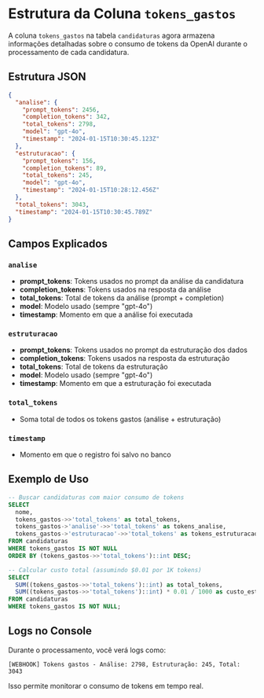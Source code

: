 # Estrutura da Coluna `tokens_gastos`

A coluna `tokens_gastos` na tabela `candidaturas` agora armazena informações detalhadas sobre o consumo de tokens da OpenAI durante o processamento de cada candidatura.

## Estrutura JSON

```json
{
  "analise": {
    "prompt_tokens": 2456,
    "completion_tokens": 342,
    "total_tokens": 2798,
    "model": "gpt-4o",
    "timestamp": "2024-01-15T10:30:45.123Z"
  },
  "estruturacao": {
    "prompt_tokens": 156,
    "completion_tokens": 89,
    "total_tokens": 245,
    "model": "gpt-4o",
    "timestamp": "2024-01-15T10:28:12.456Z"
  },
  "total_tokens": 3043,
  "timestamp": "2024-01-15T10:30:45.789Z"
}
```

## Campos Explicados

### `analise`
- **prompt_tokens**: Tokens usados no prompt da análise da candidatura
- **completion_tokens**: Tokens usados na resposta da análise
- **total_tokens**: Total de tokens da análise (prompt + completion)
- **model**: Modelo usado (sempre "gpt-4o")
- **timestamp**: Momento em que a análise foi executada

### `estruturacao`
- **prompt_tokens**: Tokens usados no prompt da estruturação dos dados
- **completion_tokens**: Tokens usados na resposta da estruturação
- **total_tokens**: Total de tokens da estruturação
- **model**: Modelo usado (sempre "gpt-4o")
- **timestamp**: Momento em que a estruturação foi executada

### `total_tokens`
- Soma total de todos os tokens gastos (análise + estruturação)

### `timestamp`
- Momento em que o registro foi salvo no banco

## Exemplo de Uso

```sql
-- Buscar candidaturas com maior consumo de tokens
SELECT 
  nome,
  tokens_gastos->>'total_tokens' as total_tokens,
  tokens_gastos->'analise'->>'total_tokens' as tokens_analise,
  tokens_gastos->'estruturacao'->>'total_tokens' as tokens_estruturacao
FROM candidaturas 
WHERE tokens_gastos IS NOT NULL
ORDER BY (tokens_gastos->>'total_tokens')::int DESC;

-- Calcular custo total (assumindo $0.01 por 1K tokens)
SELECT 
  SUM((tokens_gastos->>'total_tokens')::int) as total_tokens,
  SUM((tokens_gastos->>'total_tokens')::int) * 0.01 / 1000 as custo_estimado_usd
FROM candidaturas 
WHERE tokens_gastos IS NOT NULL;
```

## Logs no Console

Durante o processamento, você verá logs como:
```
[WEBHOOK] Tokens gastos - Análise: 2798, Estruturação: 245, Total: 3043
```

Isso permite monitorar o consumo de tokens em tempo real. 